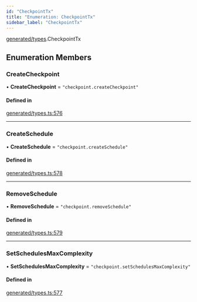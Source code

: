 ```yaml
---
id: "CheckpointTx"
title: "Enumeration: CheckpointTx"
sidebar_label: "CheckpointTx"
---
```


[generated/types](../../../../modules/Generated/Types/Types.md).CheckpointTx

## Enumeration Members

### CreateCheckpoint

• **CreateCheckpoint** = ``"checkpoint.createCheckpoint"``

#### Defined in

[generated/types.ts:576](https://github.com/PolymeshAssociation/polymesh-sdk/blob/b55e63737/src/generated/types.ts#L576)

___

### CreateSchedule

• **CreateSchedule** = ``"checkpoint.createSchedule"``

#### Defined in

[generated/types.ts:578](https://github.com/PolymeshAssociation/polymesh-sdk/blob/b55e63737/src/generated/types.ts#L578)

___

### RemoveSchedule

• **RemoveSchedule** = ``"checkpoint.removeSchedule"``

#### Defined in

[generated/types.ts:579](https://github.com/PolymeshAssociation/polymesh-sdk/blob/b55e63737/src/generated/types.ts#L579)

___

### SetSchedulesMaxComplexity

• **SetSchedulesMaxComplexity** = ``"checkpoint.setSchedulesMaxComplexity"``

#### Defined in

[generated/types.ts:577](https://github.com/PolymeshAssociation/polymesh-sdk/blob/b55e63737/src/generated/types.ts#L577)
